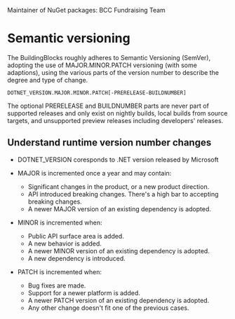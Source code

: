 Maintainer of NuGet packages: BCC Fundraising Team

# Semantic versioning
The BuildingBlocks roughly adheres to Semantic Versioning (SemVer), adopting the use of MAJOR.MINOR.PATCH versioning (with some adaptions), using the various parts of the version number to describe the degree and type of change.

```
DOTNET_VERSION.MAJOR.MINOR.PATCH[-PRERELEASE-BUILDNUMBER]
```
The optional PRERELEASE and BUILDNUMBER parts are never part of supported releases and only exist on nightly builds, local builds from source targets, and unsupported preview releases including developers' releases.

## Understand runtime version number changes
- DOTNET_VERSION coresponds to .NET version released by Microsoft

- MAJOR is incremented once a year and may contain:
  - Significant changes in the product, or a new product direction.
  - API introduced breaking changes. There's a high bar to accepting breaking changes.
  - A newer MAJOR version of an existing dependency is adopted.

- MINOR is incremented when:
  - Public API surface area is added.
  - A new behavior is added.
  - A newer MINOR version of an existing dependency is adopted.
  - A new dependency is introduced.

- PATCH is incremented when:
  - Bug fixes are made.
  - Support for a newer platform is added.
  - A newer PATCH version of an existing dependency is adopted.
  - Any other change doesn't fit one of the previous cases.
